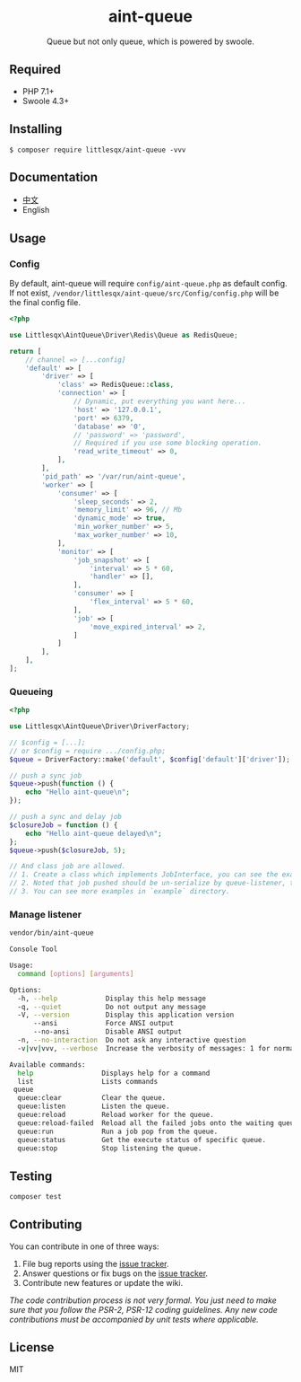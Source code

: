 <h1 align="center"> aint-queue </h1>

<p align="center"> Queue but not only queue, which is powered by swoole.</p>

## Required

- PHP 7.1+
- Swoole 4.3+

## Installing

```shell
$ composer require littlesqx/aint-queue -vvv
```

## Documentation

- [中文](./docs/zh-CN/overview.md)
- English

## Usage

### Config

By default, aint-queue will require `config/aint-queue.php` as default config. If not exist, `/vendor/littlesqx/aint-queue/src/Config/config.php` will be the final config file.

```php
<?php

use Littlesqx\AintQueue\Driver\Redis\Queue as RedisQueue;

return [
    // channel => [...config]
    'default' => [
        'driver' => [
            'class' => RedisQueue::class,
            'connection' => [
                // Dynamic, put everything you want here...
                'host' => '127.0.0.1',
                'port' => 6379,
                'database' => '0',
                // 'password' => 'password',
                // Required if you use some blocking operation.
                'read_write_timeout' => 0,
            ],
        ],
        'pid_path' => '/var/run/aint-queue',
        'worker' => [
            'consumer' => [
                'sleep_seconds' => 2,
                'memory_limit' => 96, // Mb
                'dynamic_mode' => true,
                'min_worker_number' => 5,
                'max_worker_number' => 10,
            ],
            'monitor' => [
                'job_snapshot' => [
                    'interval' => 5 * 60,
                    'handler' => [],
                ],
                'consumer' => [
                    'flex_interval' => 5 * 60,
                ],
                'job' => [
                    'move_expired_interval' => 2,
                ]
            ]
        ],
    ],
];

```

### Queueing

```php
<?php

use Littlesqx\AintQueue\Driver\DriverFactory;

// $config = [...];
// or $config = require .../config.php;
$queue = DriverFactory::make('default', $config['default']['driver']);

// push a sync job
$queue->push(function () {
    echo "Hello aint-queue\n";
});

// push a sync and delay job
$closureJob = function () {
    echo "Hello aint-queue delayed\n";
};
$queue->push($closureJob, 5);

// And class job are allowed.
// 1. Create a class which implements JobInterface, you can see the example in `/example`.
// 2. Noted that job pushed should be un-serialize by queue-listener, this means queue-pusher and queue-listener are required to in the same project.                                          
// 3. You can see more examples in `example` directory.
```

### Manage listener

```bash
vendor/bin/aint-queue
```

```bash
Console Tool

Usage:
  command [options] [arguments]

Options:
  -h, --help            Display this help message
  -q, --quiet           Do not output any message
  -V, --version         Display this application version
      --ansi            Force ANSI output
      --no-ansi         Disable ANSI output
  -n, --no-interaction  Do not ask any interactive question
  -v|vv|vvv, --verbose  Increase the verbosity of messages: 1 for normal output, 2 for more verbose output and 3 for debug

Available commands:
  help                 Displays help for a command
  list                 Lists commands
 queue
  queue:clear          Clear the queue.
  queue:listen         Listen the queue.
  queue:reload         Reload worker for the queue.
  queue:reload-failed  Reload all the failed jobs onto the waiting queue.
  queue:run            Run a job pop from the queue.
  queue:status         Get the execute status of specific queue.
  queue:stop           Stop listening the queue.
```

## Testing

```bash
composer test
```
## Contributing

You can contribute in one of three ways:

1. File bug reports using the [issue tracker](https://github.com/littlesqx/aint-queue/issues).
2. Answer questions or fix bugs on the [issue tracker](https://github.com/littlesqx/aint-queue/issues).
3. Contribute new features or update the wiki.

_The code contribution process is not very formal. You just need to make sure that you follow the PSR-2, PSR-12 coding guidelines. Any new code contributions must be accompanied by unit tests where applicable._

## License

MIT